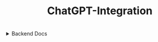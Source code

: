 <h1 align="center">ChatGPT-Integration</h1>

<br>

<details>
<summary>Backend Docs</summary>

<br>

<h1 align="center">Integrating ChatGPT with Backend Systems</h1>

<br>

## Clone Repository

<br>

```
git clone https://github.com/Amanmandal-M/ChatGPT-Integration.git
```

<br>

## Installation

<br>

```
cd Backend

npm i / npm install
```

<br>

## Start the Backend server

<br>

```
npm run start

node server.js
```

Note : 

- You can use any of them .

- Before doing anything first create .env file and put your `OPENAI_API_KEY = <Your OpenAI Key>`

</details>